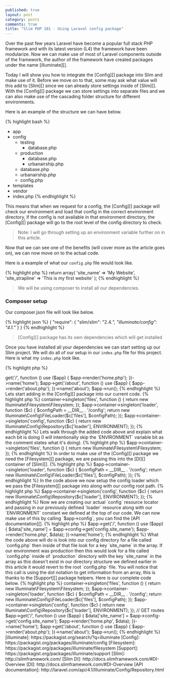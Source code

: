 ```yaml
---
published: true
layout: post
category: posts
comments: true
title: "Slim PHP 101 - Using Laravel config package"
---
```


Over the past few years Laravel have become a popular full stack PHP framework and with its latest version (L4) the framework have been modularize. Now we can make use of most of Laravel components outside of the framework, the author of the framework have created packages under the name [illuminate][].

Today I will show you how to integrate the [Config][] package into Slim and make use of it. Before we move on to that, some may ask what value will this add to [Slim][] since we can already store settings inside of [Slim][]. With the [Config][] package
we can store settings into separate files and we can also make use of the cascading folder structure for different environments.

Here is an example of the structure we can have below.

{% highlight bash %}
  - app
  - config
    - testing
      - database.php
    - production
      - database.php
      - urbanairship.php
    - database.php
    - urbanairship.php
    - config.php
  - templates
  - vendor
  - index.php
{% endhighlight %}

This means that when we request for a config, the [Config][] package will check our environment and load that config in the correct environment directory, if the config is not available in that environment directory, the [Config][] package will go to the root level of the config directory to check.

> Note: I will go through setting up an environment variable further on in this article.

Now that we can see one of the benefits (will cover more as the article goes on), we can now move on to the actual code.

Here is a example of what our `config.php` file would look like.

{% highlight php %}
  return array(
    'site_name' => 'My Website',
    'site_strapline' => 'This is my first website'
  );
{% endhighlight %}

> We will be using composer to install all our dependencies.

### Composer setup

Our composer.json file will look like below.

{% highlight json %}
{
    "require": {
        "slim/slim": "2.4.*",
        "illuminate/config": "4.1.*"
    }
}
{% endhighlight %}

> [Config][] package has its own dependencies which will get installed

Once you have installed all your dependencies we can start setting up our Slim project. We will do all of our setup in our `index.php` file for this project. Here is what my `index.php` look like.

{% highlight php %}
<?php
require 'vendor/autoload.php';

$app = new \Slim\Slim();

// GET routes
$app->get('/', function () use ($app) {
  $app->render('home.php');
})->name('home');

$app->get('/about', function () use ($app) {
  $app->render('about.php');
})->name('about');

$app->run();
{% endhighlight %}

Lets start adding in the [Config][] package into our current code.

{% highlight php %}
<?php
require 'vendor/autoload.php';

// Setup our environment variable base on SLIM_ENV or default to production
define('ENVIRONMENT', isset($_SERVER['SLIM_ENV']) ? $_SERVER['SLIM_ENV'] : 'production');

$app = new \Slim\Slim();

// Config code
$app->container->singleton('files', function () {
  return new Illuminate\Filesystem\Filesystem;
});

$app->container->singleton('loader', function ($c) {
  $configPath = __DIR__ . '/config';
  return new Illuminate\Config\FileLoader($c['files'], $configPath);
});

$app->container->singleton('config', function ($c) {
  return new Illuminate\Config\Repository($c['loader'], ENVIRONMENT);
});
{% endhighlight %}

Lets walk through the added code above and explain what each bit is doing (I will intentionally skip the `ENVIRONMENT` variable bit as the comment states what it's doing).

{% highlight php %}
$app->container->singleton('files', function () {
  return new Illuminate\Filesystem\Filesystem;
});
{% endhighlight %}

In order to make use of the [Config][] package we need the [Filesystem][] package, we are passing this into the [DI][] container of [Slim][].

{% highlight php %}
$app->container->singleton('loader', function ($c) {
  $configPath = __DIR__ . '/config';
  return new Illuminate\Config\FileLoader($c['files'], $configPath);
});
{% endhighlight %}

In the code above we now setup the config loader which we pass the [Filesystem][] package into along with our config root path.

{% highlight php %}
$app->container->singleton('config', function ($c) {
  return new Illuminate\Config\Repository($c['loader'], ENVIRONMENT);
});
{% endhighlight %}

Now we are creating our actual `config` resource locator and passing in our previously defined `loader` resource along with our `ENVIRONMENT` constant we defined at the top of our code.

We can now make use of this by calling `$app->config`, you can find the [API documentation][].

{% highlight php %}
$app->get('/', function () use ($app) {
  $data['site_name'] = $app->config->get('config.site_name');

  $app->render('home.php', $data);
})->name('home');
{% endhighlight %}

What the code above will do is look into our config directory for a file called `config.php` then inside of that file look for a key `site_name` in the array.

If our environment was production then this would look for a file called `config.php` inside of `production` directory with the key `site_name` in the array as this doesn't exist in our directory structure we defined earlier in this article it would revert to the root `config.php` file.

You will notice that this call is using the dot notation to get information from an array, this is thanks to the [Support][] package helpers.

Here is our complete code below.

{% highlight php %}
<?php
require 'vendor/autoload.php';

// Setup our environment variable base on SLIM_ENV or default to production
define('ENVIRONMENT', isset($_SERVER['SLIM_ENV']) ? $_SERVER['SLIM_ENV'] : 'production');

$app = new \Slim\Slim();

// Config code
$app->container->singleton('files', function () {
  return new Illuminate\Filesystem\Filesystem;
});

$app->container->singleton('loader', function ($c) {
  $configPath = __DIR__ . '/config';
  return new Illuminate\Config\FileLoader($c['files'], $configPath);
});

$app->container->singleton('config', function ($c) {
  return new Illuminate\Config\Repository($c['loader'], ENVIRONMENT);
});

// GET routes
$app->get('/', function () use ($app) {
  $data['site_name'] = $app->config->get('config.site_name');

  $app->render('home.php', $data);
})->name('home');

$app->get('/about', function () use ($app) {
    $app->render('about.php');
})->name('about');

$app->run();
{% endhighlight %}

[illuminate]: https://packagist.org/search/?q=illuminate
[Config]: https://packagist.org/packages/illuminate/config
[Filesystem]: https://packagist.org/packages/illuminate/filesystem
[Support]: https://packagist.org/packages/illuminate/support
[Slim]: http://slimframework.com/
[Slim DI]: http://docs.slimframework.com/#DI-Overview
[DI]: http://docs.slimframework.com/#DI-Overview
[API documentation]: http://laravel.com/api/4.1/Illuminate/Config/Repository.html
